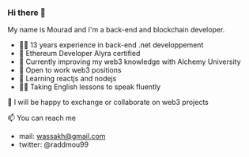 ### Hi there 👋

My name is Mourad and I'm a back-end and blockchain developer.

- 👨‍💻 13 years experience in back-end .net developpement
- 💼 Ethereum Developer Alyra certified
- 📕 Currently improving my web3 knowledge with Alchemy University
- 🔭 Open to work web3 positions
- 🌱 Learning reactjs and nodejs
- 👨‍💻 Taking English lessons to speak fluently

👯 I will be happy to exchange or collaborate on web3 projects

📫 You can reach me
  - mail: wassakh@gmail.com
  - twitter: @raddmou99 

<!--
**Raddmou/Raddmou** is a ✨ _special_ ✨ repository because its `README.md` (this file) appears on your GitHub profile.

Here are some ideas to get you started:

- 🔭 I’m currently working on ...
- 🌱 I’m currently learning ...
- 👯 I’m looking to collaborate on ...
- 🤔 I’m looking for help with ...
- 💬 Ask me about ...
- 📫 How to reach me: ...
- 😄 Pronouns: ...
- ⚡ Fun fact: ...
-->
